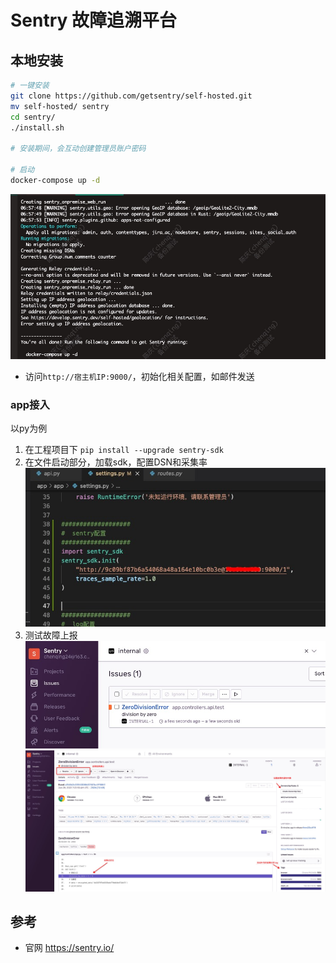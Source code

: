 # Sentry 故障追溯平台

## 本地安装

```bash
# 一键安装
git clone https://github.com/getsentry/self-hosted.git
mv self-hosted/ sentry
cd sentry/
./install.sh

# 安装期间，会互动创建管理员账户密码

# 启动
docker-compose up -d
```

![安装完成](sentry_install.jpg)

* 访问`http://宿主机IP:9000/`，初始化相关配置，如邮件发送

### app接入

以py为例

1. 在工程项目下 `pip install --upgrade sentry-sdk`
2. 在文件启动部分，加载sdk，配置DSN和采集率 ![配置代码](sentry_conf.jpg)
3. 测试故障上报 ![故障测试](sentry_test.jpg) ![故障详情](sentry_use.jpg)

## 参考

* 官网 <https://sentry.io/>